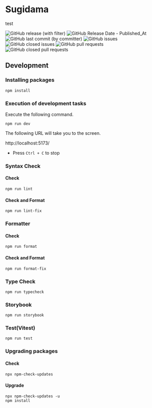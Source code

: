 # Sugidama

test

![GitHub release (with filter)](https://img.shields.io/github/v/release/InumberX/sugidama) ![GitHub Release Date - Published_At](https://img.shields.io/github/release-date/InumberX/sugidama) ![GitHub last commit (by committer)](https://img.shields.io/github/last-commit/InumberX/sugidama) ![GitHub issues](https://img.shields.io/github/issues/InumberX/sugidama) ![GitHub closed issues](https://img.shields.io/github/issues-closed/InumberX/sugidama) ![GitHub pull requests](https://img.shields.io/github/issues-pr/InumberX/sugidama) ![GitHub closed pull requests](https://img.shields.io/github/issues-pr-closed/InumberX/sugidama)

## Development

### Installing packages

```shell
npm install
```

### Execution of development tasks

Execute the following command.

```shell
npm run dev
```

The following URL will take you to the screen.

http://localhost:5173/

- Press `Ctrl + C` to stop

### Syntax Check

#### Check

```shell
npm run lint
```

#### Check and Format

```shell
npm run lint-fix
```

### Formatter

#### Check

```shell
npm run format
```

#### Check and Format

```shell
npm run format-fix
```

### Type Check

```shell
npm run typecheck
```

### Storybook

```shell
npm run storybook
```

### Test(Vitest)

```shell
npm run test
```

### Upgrading packages

#### Check

```shell
npx npm-check-updates
```

#### Upgrade

```shell
npx npm-check-updates -u
npm install
```
